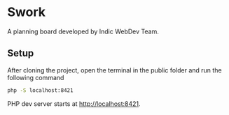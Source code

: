 # Swork

A planning board developed by Indic WebDev Team.

## Setup

After cloning the project, open the terminal in the public folder and run the following command

```bash
php -S localhost:8421
```

PHP dev server starts at <http://localhost:8421>.

